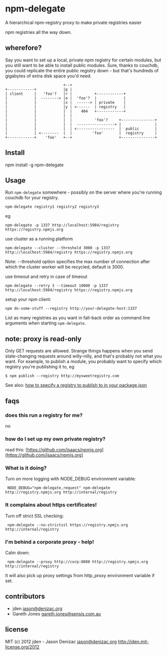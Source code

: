 # npm-delegate
A hierarchical npm-registry proxy to make private registries easier

npm registries all the way down.

## wherefore?

Say you want to set up a local, private npm registry for certain modules, but
you still want to be able to install public modules. Sure, thanks to couchdb,
you could replicate the entire public registry down - but that's hundreds of
gigabytes of extra disk space you'd need.


                              +--+
    +------------+            |p |
    | client     |   'foo'?   |r |          +------------+
    |            |  --------> |o |  'foo'?  |            |
    |            |            |x |  ------> | private    |
    |            |            |y | <------  | registry   |
    |            |            |  |    404   +------------+
    |            |            |  |
    |            |            |  |          'foo'?     +---------------+
    |            |            |  |  -----------------> |               |
    |            |            |  | <-----------------  |  public       |
    |            | <--------  |  |         'foo'       |  registry     |
    +------------+    'foo'   +--+                     +---------------+


## Install

   npm install -g npm-delegate

## Usage

Run `npm-delegate` somewhere - possibly on the server where you're running
couchdb for your registry.

    npm-delegate registry1 registry2 registry3

eg

    npm-delegate -p 1337 http://localhost:5984/registry https://registry.npmjs.org

use cluster as a running platform

    npm-delegate --cluster --threshold 3000 -p 1337 http://localhost:5984/registry https://registry.npmjs.org

Note: --threshold option specifies the max number of connection after which the cluster worker will be recycled, default is 3000.

use timeout and retry in case of timeout

    npm-delegate --retry 3 --timeout 10000 -p 1337 http://localhost:5984/registry https://registry.npmjs.org

setup your npm client:

    npm do-some-stuff --registry http://your-delegate-host:1337

List as many registries as you want in fall-back order as command line
arguments when starting `npm-delegate`.

## note: proxy is read-only

Only GET requests are allowed. Strange things happens when you send
state-changing requests around willy-nilly, and that's probably not what you
want. For example, to publish a module, you probably want to specify which
registry you're publishing it to, eg

    $ npm publish --registry http://mysweetregistry.com

See also: [how to specify a registry to publish to in your package.json](https://npmjs.org/doc/registry.html#I-don-t-want-my-package-published-in-the-official-registry-It-s-private)

## faqs

### does this run a registry for me?
no

### how do I set up my own private registry?
read this: [https://github.com/isaacs/npmjs.org](https://github.com/isaacs/npmjs.org)

### What is it doing?
Turn on more logging with NODE_DEBUG environment variable:

     NODE_DEBUG="npm-delegate,request" npm-delegate http://registry.npmjs.org http://internal/registry

### It complains about https certificates!
Turn off strict SSL checking:

     npm-delegate --no-strictssl https://registry.npmjs.org http://internal/registry

### I'm behind a corporate proxy - help!
Calm down:

     npm-delegate --proxy http://corp:8080 http://registry.npmjs.org http://internal/registry

It will also pick up proxy settings from http_proxy environment variable if set.

## contributors

- jden <jason@denizac.org>
- Gareth Jones <gareth.jones@sensis.com.au>

## license
MIT
(c) 2012 jden - Jason Denizac <jason@denizac.org>
http://jden.mit-license.org/2012
